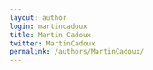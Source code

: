 ```yaml
---
layout: author
login: martincadoux
title: Martin Cadoux
twitter: MartinCadoux
permalink: /authors/MartinCadoux/
---
```

